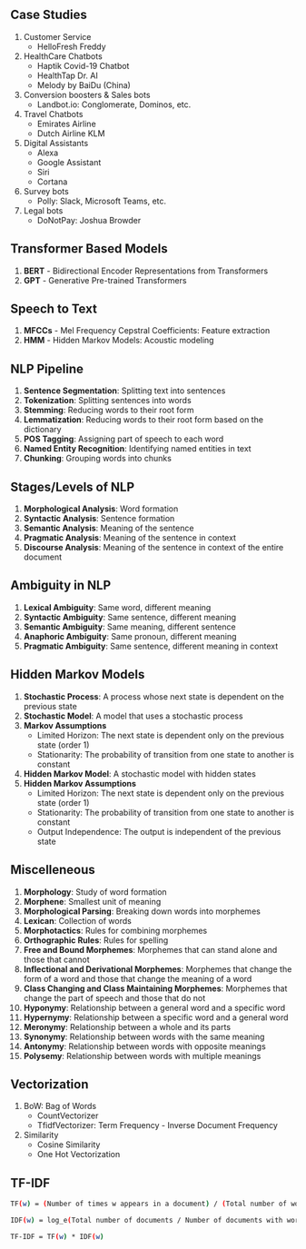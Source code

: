 ## Case Studies

1. Customer Service 
    - HelloFresh Freddy
2. HealthCare Chatbots
    - Haptik Covid-19 Chatbot
    - HealthTap Dr. AI
    - Melody by BaiDu (China)
3. Conversion boosters & Sales bots
    - Landbot.io: Conglomerate, Dominos, etc.
4. Travel Chatbots
    - Emirates Airline
    - Dutch Airline KLM
5. Digital Assistants
    - Alexa
    - Google Assistant
    - Siri
    - Cortana
6. Survey bots
    - Polly: Slack, Microsoft Teams, etc.
7. Legal bots
    - DoNotPay: Joshua Browder

## Transformer Based Models

1. **BERT** - Bidirectional Encoder Representations from Transformers
2. **GPT** - Generative Pre-trained Transformers

## Speech to Text

1. **MFCCs** - Mel Frequency Cepstral Coefficients: Feature extraction
2. **HMM** - Hidden Markov Models: Acoustic modeling

## NLP Pipeline

1. **Sentence Segmentation**: Splitting text into sentences
2. **Tokenization**: Splitting sentences into words
3. **Stemming**: Reducing words to their root form
4. **Lemmatization**: Reducing words to their root form based on the dictionary
5. **POS Tagging**: Assigning part of speech to each word
6. **Named Entity Recognition**: Identifying named entities in text
7. **Chunking**: Grouping words into chunks

## Stages/Levels of NLP

1. **Morphological Analysis**: Word formation
2. **Syntactic Analysis**: Sentence formation
3. **Semantic Analysis**: Meaning of the sentence
4. **Pragmatic Analysis**: Meaning of the sentence in context
5. **Discourse Analysis**: Meaning of the sentence in context of the entire document

## Ambiguity in NLP

1. **Lexical Ambiguity**: Same word, different meaning
2. **Syntactic Ambiguity**: Same sentence, different meaning
3. **Semantic Ambiguity**: Same meaning, different sentence
4. **Anaphoric Ambiguity**: Same pronoun, different meaning
5. **Pragmatic Ambiguity**: Same sentence, different meaning in context

## Hidden Markov Models

1. **Stochastic Process**: A process whose next state is dependent on the previous state
2. **Stochastic Model**: A model that uses a stochastic process
3. **Markov Assumptions**
    - Limited Horizon: The next state is dependent only on the previous state (order 1)
    - Stationarity: The probability of transition from one state to another is constant
4. **Hidden Markov Model**: A stochastic model with hidden states
5. **Hidden Markov Assumptions**
    - Limited Horizon: The next state is dependent only on the previous state (order 1)
    - Stationarity: The probability of transition from one state to another is constant
    - Output Independence: The output is independent of the previous state

## Miscelleneous

1. **Morphology**: Study of word formation
2. **Morphene**: Smallest unit of meaning
3. **Morphological Parsing**: Breaking down words into morphemes
4. **Lexican**: Collection of words
5. **Morphotactics**: Rules for combining morphemes
6. **Orthographic Rules**: Rules for spelling
7. **Free and Bound Morphemes**: Morphemes that can stand alone and those that cannot
8. **Inflectional and Derivational Morphemes**: Morphemes that change the form of a word and those that change the meaning of a word
9. **Class Changing and Class Maintaining Morphemes**: Morphemes that change the part of speech and those that do not
10. **Hyponymy**: Relationship between a general word and a specific word
11. **Hypernymy**: Relationship between a specific word and a general word
12. **Meronymy**: Relationship between a whole and its parts
13. **Synonymy**: Relationship between words with the same meaning
14. **Antonymy**: Relationship between words with opposite meanings
15. **Polysemy**: Relationship between words with multiple meanings

## Vectorization

1. BoW: Bag of Words
    - CountVectorizer
    - TfidfVectorizer: Term Frequency - Inverse Document Frequency
2. Similarity
    - Cosine Similarity
    - One Hot Vectorization

## TF-IDF

```bash
TF(w) = (Number of times w appears in a document) / (Total number of words in the document)

IDF(w) = log_e(Total number of documents / Number of documents with word w in it)

TF-IDF = TF(w) * IDF(w)
```